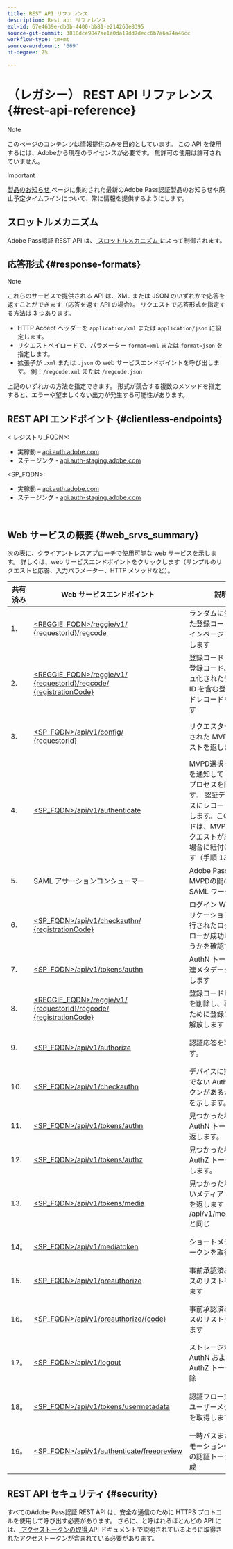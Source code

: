```yaml
---
title: REST API リファレンス
description: Rest api リファレンス
exl-id: 67e4639e-db0b-4400-bb81-e214263e8395
source-git-commit: 3818dce9847ae1a0da19dd7decc6b7a6a74a46cc
workflow-type: tm+mt
source-wordcount: '669'
ht-degree: 2%

---
```


# （レガシー） REST API リファレンス {#rest-api-reference}

>[!NOTE]
>
>このページのコンテンツは情報提供のみを目的としています。 この API を使用するには、Adobeから現在のライセンスが必要です。 無許可の使用は許可されていません。

>[!IMPORTANT]
>
> [ 製品のお知らせ ](/help/authentication/product-announcements.md) ページに集約された最新のAdobe Pass認証製品のお知らせや廃止予定タイムラインについて、常に情報を提供するようにします。

## スロットルメカニズム

Adobe Pass認証 REST API は、[ スロットルメカニズム ](/help/authentication/integration-guide-programmers/throttling-mechanism.md) によって制御されます。

## 応答形式 {#response-formats}


>[!NOTE]
>
> これらのサービスで提供される API は、XML または JSON のいずれかで応答を返すことができます（応答を返す API の場合）。 リクエストで応答形式を指定する方法は 3 つあります。
>
>* HTTP Accept ヘッダーを `application/xml` または `application/json` に設定します。
>* リクエストペイロードで、パラメーター `format=xml` または `format=json` を指定します。
>* 拡張子が `.xml` または `.json` の web サービスエンドポイントを呼び出します。 例：`/regcode.xml` または `/regcode.json`
>
>上記のいずれかの方法を指定できます。 形式が競合する複数のメソッドを指定すると、エラーや望ましくない出力が発生する可能性があります。

## REST API エンドポイント {#clientless-endpoints}

&lt; レジストリ_FQDN>:

* 実稼動 – [api.auth.adobe.com](http://api.auth.adobe.com/)
* ステージング - [api.auth-staging.adobe.com](http://api.auth-staging.adobe.com/)

&lt;SP_FQDN>:

* 実稼動 – [api.auth.adobe.com](http://api.auth.adobe.com/)
* ステージング - [api.auth-staging.adobe.com](http://api.auth-staging.adobe.com/)

</br>


## Web サービスの概要 {#web_srvs_summary}

次の表に、クライアントレスアプローチで使用可能な web サービスを示します。 詳しくは、web サービスエンドポイントをクリックします（サンプルのリクエストと応答、入力パラメーター、HTTP メソッドなど）。


| 共有済み | Web サービスエンドポイント | 説明 | <!--[Diag.  </br>Ref](http://tve.helpdocsonline.com/api-reference-v2-test#illustration)-->。 | ホスト： | 呼び出し元 |
|-----|------------------------------------------------------------------------------------------------------------------------------------------------------------------------------------------------|--------------------------------------------------------------------------------------------------------------------------------------------------------------------------------------------|---------------------------------------------------------------------------------------------|-----------------------------------------------------------|-----------------------------|
| 1. | [&lt;REGGIE_FQDN>/reggie/v1/ </br> {requestorId}/regcode](/help/authentication/integration-guide-programmers/legacy/rest-api-v1/apis/registration-code-request.md) | ランダムに生成された登録コードとログインページ URI を返します | 2 | Adobe </br>Reg コード サービス | スマートデバイス |
| 2. | [&lt;REGGIE_FQDN>/reggie/v1/ </br> {requestorId}/regcode/ </br> {registrationCode}](/help/authentication/integration-guide-programmers/legacy/rest-api-v1/apis/return-registration-record.md) | 登録コード UUID、登録コード、ハッシュ化されたデバイス ID を含む登録コードレコードを返します | 8 | Adobe </br>Reg コード サービス | Adobe Pass 認証 |
| 3. | [&lt;SP_FQDN>/api/v1/config/ </br> {requestorId}](/help/authentication/integration-guide-programmers/legacy/rest-api-v1/apis/provide-mvpd-list.md) | リクエスターに設定された MVPD のリストを返します | 5 | Adobe</br>Adobe Pass </br>authentication </br>Service | ログイン </br>Web </br>App |
| 4. | [&lt;SP_FQDN>/api/v1/authenticate](/help/authentication/integration-guide-programmers/legacy/rest-api-v1/apis/initiate-authentication.md) | MVPD選択イベントを通知して AuthN プロセスを開始します。 認証データベースにレコードを作成します。このレコードは、MVPDからリクエストが成功した場合に紐付けされます（手順 13） | 7 | Adobe</br>Adobe Pass </br>authentication </br>Service | ログイン </br>Web </br>App |
| 5. | SAML アサーションコンシューマー | Adobe Pass認証とMVPDの間の既存の SAML ワークフロー | 13 | Adobe Pass </br>authentication </br>Service | Adobe Pass 認証 |
| 6. | [&lt;SP_FQDN>/api/v1/checkauthn/ </br> {registrationCode}](/help/authentication/integration-guide-programmers/legacy/rest-api-v1/apis/check-authentication-flow-by-second-screen-web-app.md) | ログイン Web アプリケーションは、試行されたログインフローが成功したかどうかを確認できます |                                                                                             | Adobe Pass </br> 認証   </br> サービス | ログイン   </br>Web   </br> アプリ |
| 7. | [&lt;SP_FQDN>/api/v1/tokens/authn](/help/authentication/integration-guide-programmers/legacy/rest-api-v1/apis/retrieve-authentication-token.md) | AuthN トークン関連メタデータを取得します | 15 | Adobe Pass </br>authentication </br>Service | スマートデバイス |
| 8. | [&lt;REGGIE_FQDN>/reggie/v1/ </br> {requestorId}/regcode/ </br> {registrationCode}](/help/authentication/integration-guide-programmers/legacy/rest-api-v1/apis/delete-registration-record.md) | 登録コードレコードを削除し、再利用のために登録コードを解放します | 16 | Adobe </br>Reg コード サービス | Adobe Pass 認証 |
| 9. | [&lt;SP_FQDN>/api/v1/authorize](/help/authentication/integration-guide-programmers/legacy/rest-api-v1/apis/initiate-authorization.md) | 認証応答を取得します。 | 17 | Adobe Pass </br>authentication </br>Service | スマートデバイス |
| 10. | [&lt;SP_FQDN>/api/v1/checkauthn](/help/authentication/integration-guide-programmers/legacy/rest-api-v1/apis/check-authentication-token.md) | デバイスに期限切れでない AuthN トークンがあるかどうかを示します。 |                                                                                             | Adobe Pass </br>authentication </br>Service | スマートデバイス |
| 11. | [&lt;SP_FQDN>/api/v1/tokens/authn](/help/authentication/integration-guide-programmers/legacy/rest-api-v1/apis/retrieve-authentication-token.md) | 見つかった場合は、AuthN トークンを返します。 |                                                                                             | Adobe Pass </br>authentication </br>Service | スマートデバイス |
| 12. | [&lt;SP_FQDN>/api/v1/tokens/authz](/help/authentication/integration-guide-programmers/legacy/rest-api-v1/apis/retrieve-authorization-token.md) | 見つかった場合は、AuthZ トークンを返します。 |                                                                                             | Adobe Pass </br>authentication </br>Service | スマートデバイス |
| 13. | [&lt;SP_FQDN>/api/v1/tokens/media](/help/authentication/integration-guide-programmers/legacy/rest-api-v1/apis/obtain-short-media-token.md) | 見つかった場合、短いメディアトークンを返します – /api/v1/mediatoken と同じ |                                                                                             | Adobe Pass </br>authentication </br>Service | スマートデバイス |
| 14。 | [&lt;SP_FQDN>/api/v1/mediatoken](/help/authentication/integration-guide-programmers/legacy/rest-api-v1/apis/obtain-short-media-token.md) | ショートメディアトークンを取得 |                                                                                             | Adobe Pass </br>authentication </br>Service | スマートデバイス |
| 15. | [&lt;SP_FQDN>/api/v1/preauthorize](/help/authentication/integration-guide-programmers/legacy/rest-api-v1/apis/retrieve-list-of-preauthorized-resources.md) | 事前承認済みリソースのリストを取得します |                                                                                             | Adobe Pass </br>authentication </br>Service | スマートデバイス |
| 16。 | [&lt;SP_FQDN>/api/v1/preauthorize/{code}](/help/authentication/integration-guide-programmers/legacy/rest-api-v1/apis/retrieve-list-of-preauthorized-resources-by-second-screen-web-app.md) | 事前承認済みリソースのリストを取得します |                                                                                             | Adobe Pass </br>authentication </br>Service | ログイン Web アプリ |
| 17。 | [&lt;SP_FQDN>/api/v1/logout](/help/authentication/integration-guide-programmers/legacy/rest-api-v1/apis/initiate-logout.md) | ストレージからの AuthN および AuthZ トークンの削除 |                                                                                             | Adobe Pass </br> 認証   </br> サービス | スマートデバイス |
| 18。 | [&lt;SP_FQDN>/api/v1/tokens/usermetadata](/help/authentication/integration-guide-programmers/legacy/rest-api-v1/apis/user-metadata.md) | 認証フロー完了後にユーザーメタデータを取得します | 該当なし | 該当なし | スマートデバイス |
| 19。 | [&lt;SP_FQDN>/api/v1/authenticate/freepreview](/help/authentication/integration-guide-programmers/legacy/rest-api-v1/apis/free-preview-for-temp-pass-and-promotional-temp-pass.md) | 一時パスまたはプロモーション一時パスの認証トークンの作成 | 該当なし | Adobe Pass </br>authentication </br>Service | スマートデバイス |


## REST API セキュリティ {#security}

すべてのAdobe Pass認証 REST API は、安全な通信のために HTTPS プロトコルを使用して呼び出す必要があります。 さらに、と呼ばれるほとんどの API には、[ アクセストークンの取得 ](../../rest-apis/rest-api-dcr/apis/dynamic-client-registration-apis-retrieve-access-token.md) API ドキュメントで説明されているように取得されたアクセストークンが含まれている必要があります。

